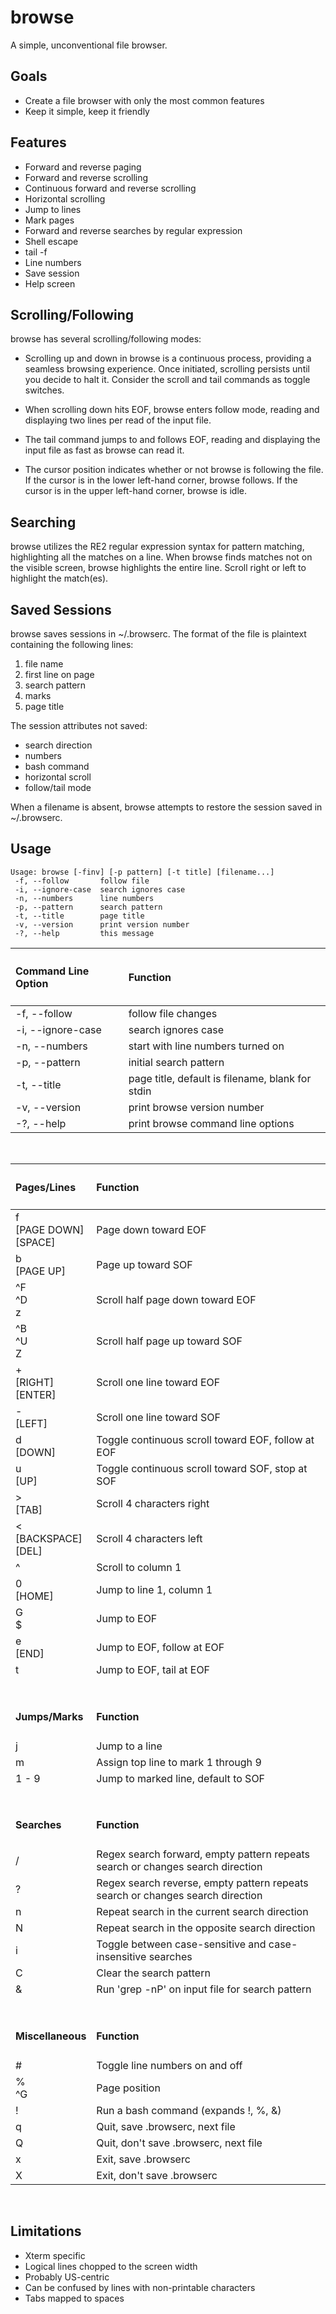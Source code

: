 # browse

A simple, unconventional file browser.

## Goals

- Create a file browser with only the most common features
- Keep it simple, keep it friendly

## Features

- Forward and reverse paging
- Forward and reverse scrolling
- Continuous forward and reverse scrolling
- Horizontal scrolling
- Jump to lines
- Mark pages
- Forward and reverse searches by regular expression
- Shell escape
- tail -f
- Line numbers
- Save session
- Help screen

## Scrolling/Following

browse has several scrolling/following modes:

- Scrolling up and down in browse is a continuous process, providing a seamless browsing experience. Once initiated, scrolling persists until you decide to halt it. Consider the scroll and tail commands as toggle switches.

- When scrolling down hits EOF, browse enters follow mode, reading and displaying two lines per read of the input file.

- The tail command jumps to and follows EOF, reading and displaying the input file as fast as browse can read it.

- The cursor position indicates whether or not browse is following the file. If the cursor is in the lower left-hand corner, browse follows. If the cursor is in the upper left-hand corner, browse is idle.

## Searching

browse utilizes the RE2 regular expression syntax for pattern matching, highlighting all the matches on a line. When browse finds matches not on the visible screen, browse highlights the entire line. Scroll right or left to highlight the match(es).

## Saved Sessions

browse saves sessions in ~/.browserc. The format of the file is plaintext containing the following lines:

1. file name
2. first line on page
3. search pattern
4. marks
5. page title

The session attributes not saved:

- search direction
- numbers
- bash command
- horizontal scroll
- follow/tail mode

When a filename is absent, browse attempts to restore the session saved in ~/.browserc.

## Usage

    Usage: browse [-finv] [-p pattern] [-t title] [filename...]
     -f, --follow       follow file
     -i, --ignore-case  search ignores case
     -n, --numbers      line numbers
     -p, --pattern      search pattern
     -t, --title        page title
     -v, --version      print version number
     -?, --help         this message

| <h4>Command Line Option</h4> | <h4>Function</h4>                                |
| :--------------------------- | :----------------------------------------------- |
| -f, --follow                 | follow file changes                              |
| -i, --ignore-case            | search ignores case                              |
| -n, --numbers                | start with line numbers turned on                |
| -p, --pattern                | initial search pattern                           |
| -t, --title                  | page title, default is filename, blank for stdin |
| -v, --version                | print browse version number                      |
| -?, --help                   | print browse command line options                |

<br>

| <h4>Pages/Lines</h4>          | <h4>Function</h4>                                                              |
| :---------------------------- | :----------------------------------------------------------------------------- |
| f<br> [PAGE DOWN]<br> [SPACE] | Page down toward EOF                                                           |
| b<br> [PAGE UP]               | Page up toward SOF                                                             |
| ^F<br> ^D<br> z               | Scroll half page down toward EOF                                               |
| ^B<br> ^U<br> Z               | Scroll half page up toward SOF                                                 |
| +<br> [RIGHT]<br> [ENTER]     | Scroll one line toward EOF                                                     |
| -<br> [LEFT]                  | Scroll one line toward SOF                                                     |
| d<br> [DOWN]                  | Toggle continuous scroll toward EOF, follow at EOF                             |
| u<br> [UP]                    | Toggle continuous scroll toward SOF, stop at SOF                               |
| ><br> [TAB]                   | Scroll 4 characters right                                                      |
| <<br> [BACKSPACE]<br> [DEL]   | Scroll 4 characters left                                                       |
| ^                             | Scroll to column 1                                                             |
| 0<br> [HOME]                  | Jump to line 1, column 1                                                       |
| G<br> $                       | Jump to EOF                                                                    |
| e<br> [END]                   | Jump to EOF, follow at EOF                                                     |
| t                             | Jump to EOF, tail at EOF                                                       |
| &nbsp;                        | &nbsp;                                                                         |
| <h4>Jumps/Marks</h4>          | <h4>Function</h4>                                                              |
| j                             | Jump to a line                                                                 |
| m                             | Assign top line to mark 1 through 9                                            |
| 1 - 9                         | Jump to marked line, default to SOF                                            |
| &nbsp;                        | &nbsp;                                                                         |
| <h4>Searches</h4>             | <h4>Function</h4>                                                              |
| /                             | Regex search forward, empty pattern repeats search or changes search direction |
| ?                             | Regex search reverse, empty pattern repeats search or changes search direction |
| n                             | Repeat search in the current search direction                                  |
| N                             | Repeat search in the opposite search direction                                 |
| i                             | Toggle between case-sensitive and case-insensitive searches                    |
| C                             | Clear the search pattern                                                       |
| &                             | Run 'grep -nP' on input file for search pattern                                |
| &nbsp;                        | &nbsp;                                                                         |
| <h4>Miscellaneous</h4>        | <h4>Function</h4>                                                              |
| #                             | Toggle line numbers on and off                                                 |
| %<br> ^G                      | Page position                                                                  |
| !                             | Run a bash command (expands !, %, &)                                           |
| q                             | Quit, save .browserc, next file                                                |
| Q                             | Quit, don't save .browserc, next file                                          |
| x                             | Exit, save .browserc                                                           |
| X                             | Exit, don't save .browserc                                                     |

<br>

## Limitations

- Xterm specific
- Logical lines chopped to the screen width
- Probably US-centric
- Can be confused by lines with non-printable characters
- Tabs mapped to spaces
